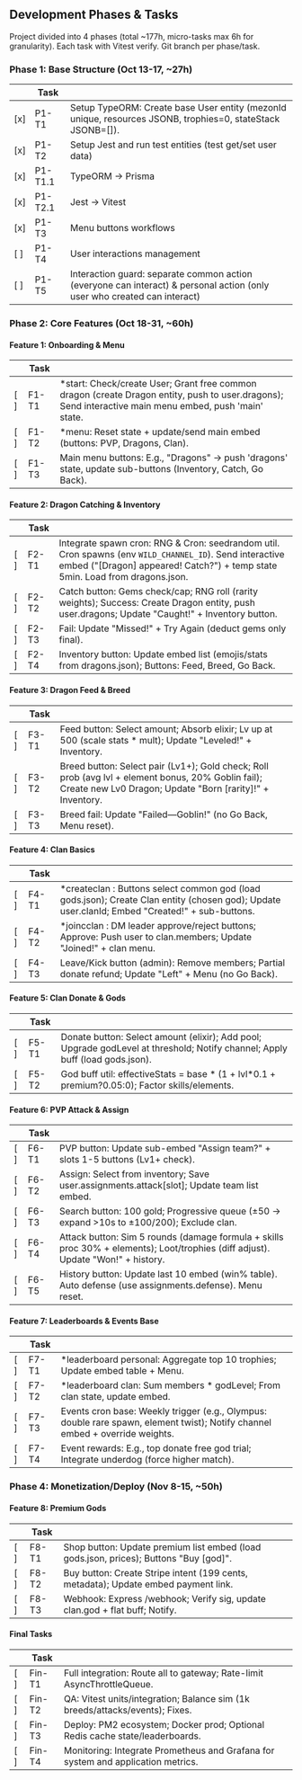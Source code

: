 ## Development Phases & Tasks
Project divided into 4 phases (total ~177h, micro-tasks max 6h for granularity). Each task with Vitest verify. Git branch per phase/task.

### Phase 1: Base Structure (Oct 13-17, ~27h)
|     | Task    |                                                                                                                          |
| --- | ------- | ------------------------------------------------------------------------------------------------------------------------ |
| [x] | P1-T1   | Setup TypeORM: Create base User entity (mezonId unique, resources JSONB, trophies=0, stateStack JSONB=[]).               |
| [x] | P1-T2   | Setup Jest and run test entities (test get/set user data)                                                                |
| [x] | P1-T1.1 | TypeORM -> Prisma                                                                                                        |
| [x] | P1-T2.1 | Jest -> Vitest                                                                                                           |
| [x] | P1-T3   | Menu buttons workflows                                                                                                   |
| [ ] | P1-T4   | User interactions management                                                                                             |
| [ ] | P1-T5   | Interaction guard: separate common action (everyone can interact) & personal action (only user who created can interact) |

### Phase 2: Core Features (Oct 18-31, ~60h)
#### Feature 1: Onboarding & Menu
|     | Task  |                                                                                                                                                        |
| --- | ----- | ------------------------------------------------------------------------------------------------------------------------------------------------------ |
| [ ] | F1-T1 | *start: Check/create User; Grant free common dragon (create Dragon entity, push to user.dragons); Send interactive main menu embed, push 'main' state. |
| [ ] | F1-T2 | *menu: Reset state + update/send main embed (buttons: PVP, Dragons, Clan).                                                                             |
| [ ] | F1-T3 | Main menu buttons: E.g., "Dragons" → push 'dragons' state, update sub-buttons (Inventory, Catch, Go Back).                                             |
#### Feature 2: Dragon Catching & Inventory
|     | Task  |                                                                                                                                                                                         |
| --- | ----- | --------------------------------------------------------------------------------------------------------------------------------------------------------------------------------------- |
| [ ] | F2-T1 | Integrate spawn cron: RNG & Cron: seedrandom util. Cron spawns (env `WILD_CHANNEL_ID`). Send interactive embed ("[Dragon] appeared! Catch?") + temp state 5min. Load from dragons.json. |
| [ ] | F2-T2 | Catch button: Gems check/cap; RNG roll (rarity weights); Success: Create Dragon entity, push user.dragons; Update "Caught!" + Inventory button.                                         |
| [ ] | F2-T3 | Fail: Update "Missed!" + Try Again (deduct gems only final).                                                                                                                            |
| [ ] | F2-T4 | Inventory button: Update embed list (emojis/stats from dragons.json); Buttons: Feed, Breed, Go Back.                                                                                    |
#### Feature 3: Dragon Feed & Breed
|     | Task  |                                                                                                                                                                 |
| --- | ----- | --------------------------------------------------------------------------------------------------------------------------------------------------------------- |
| [ ] | F3-T1 | Feed button: Select amount; Absorb elixir; Lv up at 500 (scale stats * mult); Update "Leveled!" + Inventory.                                                    |
| [ ] | F3-T2 | Breed button: Select pair (Lv1+); Gold check; Roll prob (avg lvl + element bonus, 20% Goblin fail); Create new Lv0 Dragon; Update "Born [rarity]!" + Inventory. |
| [ ] | F3-T3 | Breed fail: Update "Failed—Goblin!" (no Go Back, Menu reset).                                                                                                   |
#### Feature 4: Clan Basics
|     | Task  |                                                                                                                                                      |
| --- | ----- | ---------------------------------------------------------------------------------------------------------------------------------------------------- |
| [ ] | F4-T1 | *createclan <name>: Buttons select common god (load gods.json); Create Clan entity (chosen god); Update user.clanId; Embed "Created!" + sub-buttons. |
| [ ] | F4-T2 | *joincclan <id>: DM leader approve/reject buttons; Approve: Push user to clan.members; Update "Joined!" + clan menu.                                 |
| [ ] | F4-T3 | Leave/Kick button (admin): Remove members; Partial donate refund; Update "Left" + Menu (no Go Back).                                                 |

#### Feature 5: Clan Donate & Gods
|     | Task  |                                                                                                                              |
| --- | ----- | ---------------------------------------------------------------------------------------------------------------------------- |
| [ ] | F5-T1 | Donate button: Select amount (elixir); Add pool; Upgrade godLevel at threshold; Notify channel; Apply buff (load gods.json). |
| [ ] | F5-T2 | God buff util: effectiveStats = base * (1 + lvl*0.1 + premium?0.05:0); Factor skills/elements.                               |
#### Feature 6: PVP Attack & Assign
|     | Task  |                                                                                                                                  |
| --- | ----- | -------------------------------------------------------------------------------------------------------------------------------- |
| [ ] | F6-T1 | PVP button: Update sub-embed "Assign team?" + slots 1-5 buttons (Lv1+ check).                                                    |
| [ ] | F6-T2 | Assign: Select from inventory; Save user.assignments.attack[slot]; Update team list embed.                                       |
| [ ] | F6-T3 | Search button: 100 gold; Progressive queue (±50 → expand >10s to ±100/200); Exclude clan.                                        |
| [ ] | F6-T4 | Attack button: Sim 5 rounds (damage formula + skills proc 30% + elements); Loot/trophies (diff adjust). Update "Won!" + history. |
| [ ] | F6-T5 | History button: Update last 10 embed (win% table). Auto defense (use assignments.defense). Menu reset.                           |
#### Feature 7: Leaderboards & Events Base
|     | Task  |                                                                                                                              |
| --- | ----- | ---------------------------------------------------------------------------------------------------------------------------- |
| [ ] | F7-T1 | *leaderboard personal: Aggregate top 10 trophies; Update embed table + Menu.                                                 |
| [ ] | F7-T2 | *leaderboard clan: Sum members * godLevel; From clan state, update embed.                                                    |
| [ ] | F7-T3 | Events cron base: Weekly trigger (e.g., Olympus: double rare spawn, element twist); Notify channel embed + override weights. |
| [ ] | F7-T4 | Event rewards: E.g., top donate free god trial; Integrate underdog (force higher match).                                     |
### Phase 4: Monetization/Deploy (Nov 8-15, ~50h)
#### Feature 8: Premium Gods
|     | Task  |                                                                                       |
| --- | ----- | ------------------------------------------------------------------------------------- |
| [ ] | F8-T1 | Shop button: Update premium list embed (load gods.json, prices); Buttons "Buy [god]". |
| [ ] | F8-T2 | Buy button: Create Stripe intent (199 cents, metadata); Update embed payment link.    |
| [ ] | F8-T3 | Webhook: Express /webhook; Verify sig, update clan.god + flat buff; Notify.           |

#### Final Tasks
|     | Task   |                                                                                  |
| --- | ------ | -------------------------------------------------------------------------------- |
| [ ] | Fin-T1 | Full integration: Route all to gateway; Rate-limit AsyncThrottleQueue.           |
| [ ] | Fin-T2 | QA: Vitest units/integration; Balance sim (1k breeds/attacks/events); Fixes.     |
| [ ] | Fin-T3 | Deploy: PM2 ecosystem; Docker prod; Optional Redis cache state/leaderboards.     |
| [ ] | Fin-T4 | Monitoring: Integrate Prometheus and Grafana for system and application metrics. |
